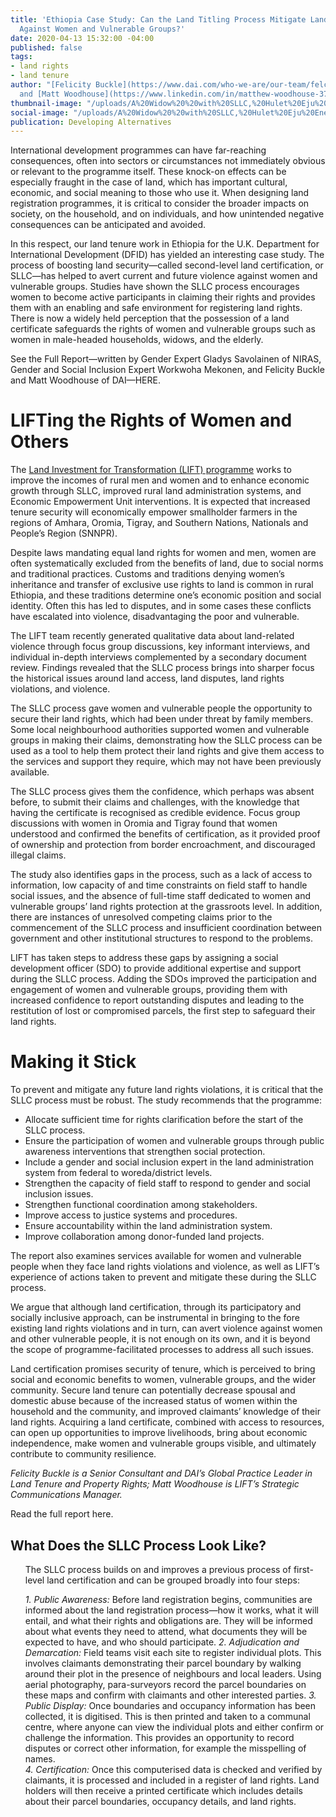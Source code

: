 ```yaml
---
title: 'Ethiopia Case Study: Can the Land Titling Process Mitigate Land-Related Violence
  Against Women and Vulnerable Groups?'
date: 2020-04-13 15:32:00 -04:00
published: false
tags:
- land rights
- land tenure
author: "[Felicity Buckle](https://www.dai.com/who-we-are/our-team/felcity-buckle)
  and [Matt Woodhouse](https://www.linkedin.com/in/matthew-woodhouse-37062326/)"
thumbnail-image: "/uploads/A%20Widow%20%20with%20SLLC,%20Hulet%20Eju%20Enese,%20Amhara%20.JPG"
social-image: "/uploads/A%20Widow%20%20with%20SLLC,%20Hulet%20Eju%20Enese,%20Amhara%20-64aae3.JPG"
publication: Developing Alternatives
---
```


International development programmes can have far-reaching consequences, often into sectors or circumstances not immediately obvious or relevant to the programme itself. These knock-on effects can be especially fraught in the case of land, which has important cultural, economic, and social meaning to those who use it. When designing land registration programmes, it is critical to consider the broader impacts on society, on the household, and on individuals, and how unintended negative consequences can be anticipated and avoided.

In this respect, our land tenure work in Ethiopia for the U.K. Department for International Development (DFID) has yielded an interesting case study. The process of boosting land security—called second-level land certification, or SLLC—has helped to avert current and future violence against women and vulnerable groups. Studies have shown the SLLC process encourages women to become active participants in claiming their rights and provides them with an enabling and safe environment for registering land rights. There is now a widely held perception that the possession of a land certificate safeguards the rights of women and vulnerable groups such as women in male-headed households, widows, and the elderly.





See the Full Report—written by Gender Expert Gladys Savolainen of NIRAS, Gender and Social Inclusion Expert Workwoha Mekonen, and Felicity Buckle and Matt Woodhouse of DAI—HERE. 
 
# LIFTing the Rights of Women and Others

The [Land Investment for Transformation (LIFT) programme](https://www.dai.com/our-work/projects/ethiopia-land-investment-transformation-lift) works to improve the incomes of rural men and women and to enhance economic growth through SLLC, improved rural land administration systems, and Economic Empowerment Unit interventions. It is expected that increased tenure security will economically empower smallholder farmers in the regions of Amhara, Oromia, Tigray, and Southern Nations, Nationals and People’s Region (SNNPR).

Despite laws mandating equal land rights for women and men, women are often systematically excluded from the benefits of land, due to social norms and traditional practices. Customs and traditions denying women’s inheritance and transfer of exclusive use rights to land is common in rural Ethiopia, and these traditions determine one’s economic position and social identity. Often this has led to disputes, and in some cases these conflicts have escalated into violence, disadvantaging the poor and vulnerable.     

The LIFT team recently generated qualitative data about land-related violence through focus group discussions, key informant interviews, and individual in-depth interviews complemented by a secondary document review. Findings revealed that the SLLC process brings into sharper focus the historical issues around land access, land disputes, land rights violations, and violence. 

The SLLC process gave women and vulnerable people the opportunity to secure their land rights, which had been under threat by family members. Some local neighbourhood authorities supported women and vulnerable groups in making their claims, demonstrating how the SLLC process can be used as a tool to help them protect their land rights and give them access to the services and support they require, which may not have been previously available.

The SLLC process gives them the confidence, which perhaps was absent before, to submit their claims and challenges, with the knowledge that having the certificate is recognised as credible evidence. Focus group discussions with women in Oromia and Tigray found that women understood and confirmed the benefits of certification, as it provided proof of ownership and protection from border encroachment, and discouraged illegal claims.  

The study also identifies gaps in the process, such as a lack of access to information, low capacity of and time constraints on field staff to handle social issues, and the absence of full-time staff dedicated to women and vulnerable groups’ land rights protection at the grassroots level. In addition, there are instances of unresolved competing claims prior to the commencement of the SLLC process and insufficient coordination between government and other institutional structures to respond to the problems. 

LIFT has taken steps to address these gaps by assigning a social development officer (SDO) to provide additional expertise and support during the SLLC process. Adding the SDOs improved the participation and engagement of women and vulnerable groups, providing them with increased confidence to report outstanding disputes and leading to the restitution of lost or compromised parcels, the first step to safeguard their land rights.

# Making it Stick 

To prevent and mitigate any future land rights violations, it is critical that the SLLC process must be robust. The study recommends that the programme: 

* Allocate sufficient time for rights clarification before the start of the SLLC process.
* Ensure the participation of women and vulnerable groups through public awareness interventions that strengthen social protection.
* Include a gender and social inclusion expert in the land administration system from federal to woreda/district levels.
* Strengthen the capacity of field staff to respond to gender and social inclusion issues.
* Strengthen functional coordination among stakeholders.
* Improve access to justice systems and procedures.
* Ensure accountability within the land administration system.
* Improve collaboration among donor-funded land projects.

The report also examines services available for women and vulnerable people when they face land rights violations and violence, as well as LIFT’s experience of actions taken to prevent and mitigate these during the SLLC process.   

We argue that although land certification, through its participatory and socially inclusive approach, can be instrumental in bringing to the fore existing land rights violations and in turn, can avert violence against women and other vulnerable people, it is not enough on its own, and it is beyond the scope of programme-facilitated processes to address all such issues. 

Land certification promises security of tenure, which is perceived to bring social and economic benefits to women, vulnerable groups, and the wider community. Secure land tenure can potentially decrease spousal and domestic abuse because of the increased status of women within the household and the community, and improved claimants’ knowledge of their land rights. Acquiring a land certificate, combined with access to resources, can open up opportunities to improve livelihoods, bring about economic independence, make women and vulnerable groups visible, and ultimately contribute to community resilience. 

*Felicity Buckle is a Senior Consultant and DAI’s Global Practice Leader in Land Tenure and Property Rights; Matt Woodhouse is LIFT’s Strategic Communications Manager.* 

Read the full report here.

<aside>
 <h2>What Does the SLLC Process Look Like?</h2> 
 <ul>
The SLLC process builds on and improves a previous process of first-level land certification and can be grouped broadly into four steps:

*1. Public Awareness:* Before land registration begins, communities are informed about the land registration process—how it works, what it will entail, and what their rights and obligations are. They will be informed about what events they need to attend, what documents they will be expected to have, and who should participate.
*2. Adjudication and Demarcation:* Field teams visit each site to register individual plots. This involves claimants demonstrating their parcel boundary by walking around their plot in the presence of neighbours and local leaders. Using aerial photography, para-surveyors record the parcel boundaries on these maps and confirm with claimants and other interested parties.
*3. Public Display:* Once boundaries and occupancy information has been collected, it is digitised. This is then printed and taken to a communal centre, where anyone can view the individual plots and either confirm or challenge the information. This provides an opportunity to record disputes or correct other information, for example the misspelling of names.  
*4. Certification:* Once this computerised data is checked and verified by claimants, it is processed and included in a register of land rights. Land holders will then receive a printed certificate which includes details about their parcel boundaries, occupancy details, and land rights.
 </p>
</aside>